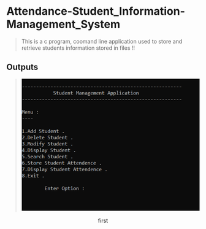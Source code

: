 # Attendance-Student_Information-Management_System

>This is a c program, coomand line application used to store and retrieve students information stored in files !!

## Outputs


>![](https://github.com/Prajwal-YP/imageCache/blob/main/op1.png)
<p style="text-align:center">first</p>
